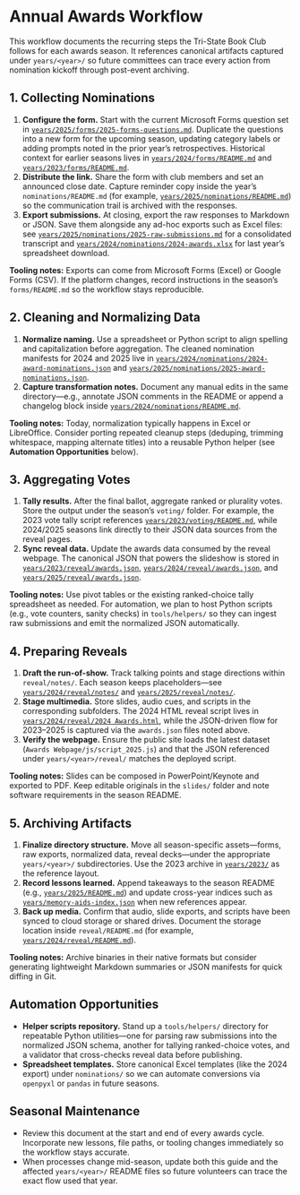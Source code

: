 # Annual Awards Workflow

This workflow documents the recurring steps the Tri-State Book Club follows for each awards season. It references canonical artifacts captured under `years/<year>/` so future committees can trace every action from nomination kickoff through post-event archiving.

## 1. Collecting Nominations

1. **Configure the form.** Start with the current Microsoft Forms question set in [`years/2025/forms/2025-forms-questions.md`](../../years/2025/forms/2025-forms-questions.md). Duplicate the questions into a new form for the upcoming season, updating category labels or adding prompts noted in the prior year’s retrospectives. Historical context for earlier seasons lives in [`years/2024/forms/README.md`](../../years/2024/forms/README.md) and [`years/2023/forms/README.md`](../../years/2023/forms/README.md).
2. **Distribute the link.** Share the form with club members and set an announced close date. Capture reminder copy inside the year’s `nominations/README.md` (for example, [`years/2025/nominations/README.md`](../../years/2025/nominations/README.md)) so the communication trail is archived with the responses.
3. **Export submissions.** At closing, export the raw responses to Markdown or JSON. Save them alongside any ad-hoc exports such as Excel files: see [`years/2025/nominations/2025-raw-submissions.md`](../../years/2025/nominations/2025-raw-submissions.md) for a consolidated transcript and [`years/2024/nominations/2024-awards.xlsx`](../../years/2024/nominations/2024-awards.xlsx) for last year’s spreadsheet download.

**Tooling notes:** Exports can come from Microsoft Forms (Excel) or Google Forms (CSV). If the platform changes, record instructions in the season’s `forms/README.md` so the workflow stays reproducible.

## 2. Cleaning and Normalizing Data

1. **Normalize naming.** Use a spreadsheet or Python script to align spelling and capitalization before aggregation. The cleaned nomination manifests for 2024 and 2025 live in [`years/2024/nominations/2024-award-nominations.json`](../../years/2024/nominations/2024-award-nominations.json) and [`years/2025/nominations/2025-award-nominations.json`](../../years/2025/nominations/2025-award-nominations.json).
2. **Capture transformation notes.** Document any manual edits in the same directory—e.g., annotate JSON comments in the README or append a changelog block inside [`years/2024/nominations/README.md`](../../years/2024/nominations/README.md).

**Tooling notes:** Today, normalization typically happens in Excel or LibreOffice. Consider porting repeated cleanup steps (deduping, trimming whitespace, mapping alternate titles) into a reusable Python helper (see **Automation Opportunities** below).

## 3. Aggregating Votes

1. **Tally results.** After the final ballot, aggregate ranked or plurality votes. Store the output under the season’s `voting/` folder. For example, the 2023 vote tally script references [`years/2023/voting/README.md`](../../years/2023/voting/README.md), while 2024/2025 seasons link directly to their JSON data sources from the reveal pages.
2. **Sync reveal data.** Update the awards data consumed by the reveal webpage. The canonical JSON that powers the slideshow is stored in [`years/2023/reveal/awards.json`](../../years/2023/reveal/awards.json), [`years/2024/reveal/awards.json`](../../years/2024/reveal/awards.json), and [`years/2025/reveal/awards.json`](../../years/2025/reveal/awards.json).

**Tooling notes:** Use pivot tables or the existing ranked-choice tally spreadsheet as needed. For automation, we plan to host Python scripts (e.g., vote counters, sanity checks) in `tools/helpers/` so they can ingest raw submissions and emit the normalized JSON automatically.

## 4. Preparing Reveals

1. **Draft the run-of-show.** Track talking points and stage directions within `reveal/notes/`. Each season keeps placeholders—see [`years/2024/reveal/notes/`](../../years/2024/reveal/notes/) and [`years/2025/reveal/notes/`](../../years/2025/reveal/notes/).
2. **Stage multimedia.** Store slides, audio cues, and scripts in the corresponding subfolders. The 2024 HTML reveal script lives in [`years/2024/reveal/2024 Awards.html`](../../years/2024/reveal/2024%20Awards.html), while the JSON-driven flow for 2023–2025 is captured via the `awards.json` files noted above.
3. **Verify the webpage.** Ensure the public site loads the latest dataset (`Awards Webpage/js/script_2025.js`) and that the JSON referenced under `years/<year>/reveal/` matches the deployed script.

**Tooling notes:** Slides can be composed in PowerPoint/Keynote and exported to PDF. Keep editable originals in the `slides/` folder and note software requirements in the season README.

## 5. Archiving Artifacts

1. **Finalize directory structure.** Move all season-specific assets—forms, raw exports, normalized data, reveal decks—under the appropriate `years/<year>/` subdirectories. Use the 2023 archive in [`years/2023/`](../../years/2023/) as the reference layout.
2. **Record lessons learned.** Append takeaways to the season README (e.g., [`years/2025/README.md`](../../years/2025/README.md)) and update cross-year indices such as [`years/memory-aids-index.json`](../../years/memory-aids-index.json) when new references appear.
3. **Back up media.** Confirm that audio, slide exports, and scripts have been synced to cloud storage or shared drives. Document the storage location inside `reveal/README.md` (for example, [`years/2024/reveal/README.md`](../../years/2024/reveal/README.md)).

**Tooling notes:** Archive binaries in their native formats but consider generating lightweight Markdown summaries or JSON manifests for quick diffing in Git.

## Automation Opportunities

- **Helper scripts repository.** Stand up a `tools/helpers/` directory for repeatable Python utilities—one for parsing raw submissions into the normalized JSON schema, another for tallying ranked-choice votes, and a validator that cross-checks reveal data before publishing.
- **Spreadsheet templates.** Store canonical Excel templates (like the 2024 export) under `nominations/` so we can automate conversions via `openpyxl` or `pandas` in future seasons.

## Seasonal Maintenance

- Review this document at the start and end of every awards cycle. Incorporate new lessons, file paths, or tooling changes immediately so the workflow stays accurate.
- When processes change mid-season, update both this guide and the affected `years/<year>/` README files so future volunteers can trace the exact flow used that year.


